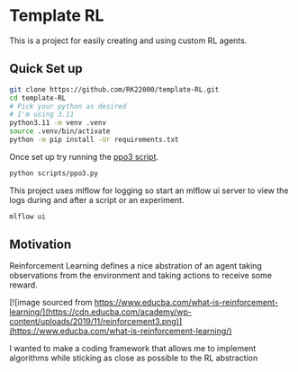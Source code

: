 # Template RL

This is a project for easily creating and using custom RL agents.

## Quick Set up

```sh
git clone https://github.com/RK22000/template-RL.git
cd template-RL
# Pick your python as desired
# I'm using 3.11
python3.11 -m venv .venv
source .venv/bin/activate
python -m pip install -Ur requirements.txt
```

Once set up try running the [ppo3 script](scripts/ppo3.py).

```sh
python scripts/ppo3.py
```

This project uses mlflow for logging so start an mlflow ui server to view the logs during and after a script or an experiment.

```sh
mlflow ui
```

## Motivation

Reinforcement Learning defines a nice abstration of an agent taking observations from the environment and taking actions to receive some reward.

[![image sourced from https://www.educba.com/what-is-reinforcement-learning/](https://cdn.educba.com/academy/wp-content/uploads/2019/11/reinforcement3.png)](https://www.educba.com/what-is-reinforcement-learning/)

I wanted to make a coding framework that allows me to implement algorithms while sticking as close as possible to the RL abstraction
